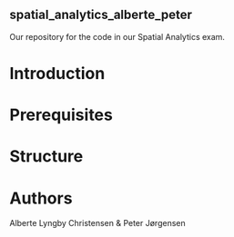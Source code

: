## spatial_analytics_alberte_peter
Our repository for the code in our Spatial Analytics exam.

# Introduction


# Prerequisites


# Structure


# Authors
Alberte Lyngby Christensen & Peter Jørgensen
